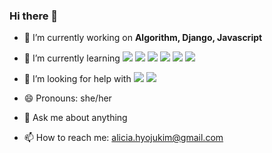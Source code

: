 ### Hi there 👋
- 🔭 I’m currently working on **Algorithm, Django, Javascript**

- 🌱 I’m currently learning
  <img src="https://img.shields.io/badge/python-3776AB?style=for-the-badge&logo=python&logoColor=white">
  <img src="https://img.shields.io/badge/django-092E20?style=for-the-badge&logo=django&logoColor=white">
  <img src="https://img.shields.io/badge/html5-E34F26?style=for-the-badge&logo=html5&logoColor=white">
  <img src="https://img.shields.io/badge/css-1572B6?style=for-the-badge&logo=css3&logoColor=white">
  <img src="https://img.shields.io/badge/sqlite-%2307405e.svg?style=for-the-badge&logo=sqlite&logoColor=white">
  <img src="https://img.shields.io/badge/javascript-F7DF1E?style=for-the-badge&logo=javascript&logoColor=black"> 

- 🤔 I’m looking for help with 
  <img src="https://img.shields.io/badge/java-007396?style=for-the-badge&logo=java&logoColor=white">
  <img src="https://img.shields.io/badge/spring-6DB33F?style=for-the-badge&logo=spring&logoColor=white">
  
  
- 😄 Pronouns: she/her
- 💬 Ask me about anything
- 📫 How to reach me: alicia.hyojukim@gmail.com


<!--
**hyojukim-game-on/hyojukim-game-on** is a ✨ _special_ ✨ repository because its `README.md` (this file) appears on your GitHub profile.

- ⚡ Fun fact: I majored Chemistry in univ.

